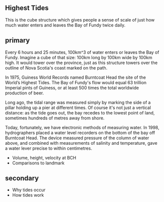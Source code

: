 Highest Tides 
-------------

This is the cube structure which gives people a sense of scale of just how much water enters and leaves the Bay of Fundy twice daily. 

## primary

Every 6 hours and 25 minutes, 100km^3 of water enters or leaves the Bay of Fundy. Imagine a cube of that size: 100km long by 100km wide by 100km high. It would tower over the province, just as this structure towers over the outline of Nova Scotia's coast marked on the path. 

In 1975, Guiness World Records named Burntcoat Head the site of the World’s Highest Tides. The Bay of Fundy's flow would equal 63 trillion Imperial pints of Guiness, or at least 500 times the total worldwide production of beer. 

Long ago, the tidal range was measured simply by marking the side of a pillar holding up a pier at different times. Of course it's not just a vertical distance: as the tide goes out, the bay recedes to the lowest point of land, sometimes hundreds of metres away from shore. 

Today, fortunately, we have electronic methods of measuring water. In 1998, hydrographers placed a water level recorders on the bottom of the bay off Burntcoat Head. The device measured pressure of the column of water above, and combined with measurements of salinity and temperature, gave a water lever precise to within centimetres.  

- Volume, height, velocity at BCH
- Comparisons to landmark

## secondary

- Why tides occur
- How tides work
